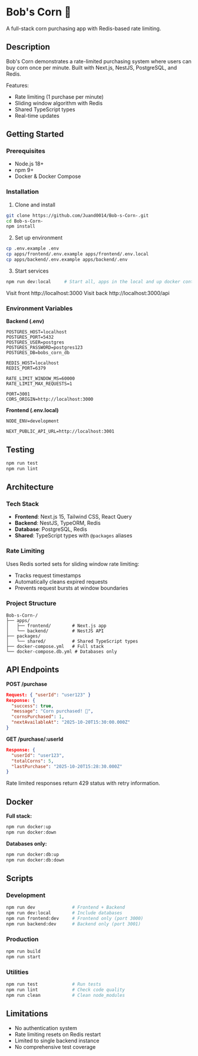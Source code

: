 # Bob's Corn 🌽

A full-stack corn purchasing app with Redis-based rate limiting.

## Description

Bob's Corn demonstrates a rate-limited purchasing system where users can buy corn once per minute. Built with Next.js, NestJS, PostgreSQL, and Redis.

Features:
- Rate limiting (1 purchase per minute)
- Sliding window algorithm with Redis
- Shared TypeScript types
- Real-time updates

## Getting Started

### Prerequisites

- Node.js 18+
- npm 9+
- Docker & Docker Compose

### Installation

1. Clone and install
```bash
git clone https://github.com/Juand0014/Bob-s-Corn-.git
cd Bob-s-Corn-
npm install
```

2. Set up environment
```bash
cp .env.example .env
cp apps/frontend/.env.example apps/frontend/.env.local
cp apps/backend/.env.example apps/backend/.env
```

3. Start services
```bash
npm run dev:local     # Start all, apps in the local and up docker container
```

Visit front http://localhost:3000
Visit back http://localhost:3000/api

### Environment Variables

**Backend (.env)**
```env
POSTGRES_HOST=localhost
POSTGRES_PORT=5432
POSTGRES_USER=postgres
POSTGRES_PASSWORD=postgres123
POSTGRES_DB=bobs_corn_db

REDIS_HOST=localhost
REDIS_PORT=6379

RATE_LIMIT_WINDOW_MS=60000
RATE_LIMIT_MAX_REQUESTS=1

PORT=3001
CORS_ORIGIN=http://localhost:3000
```

**Frontend (.env.local)**
```env
NODE_ENV=development

NEXT_PUBLIC_API_URL=http://localhost:3001
```

## Testing

```bash
npm run test
npm run lint
```

## Architecture

### Tech Stack
- **Frontend**: Next.js 15, Tailwind CSS, React Query
- **Backend**: NestJS, TypeORM, Redis
- **Database**: PostgreSQL, Redis
- **Shared**: TypeScript types with `@packages` aliases

### Rate Limiting
Uses Redis sorted sets for sliding window rate limiting:
- Tracks request timestamps
- Automatically cleans expired requests
- Prevents request bursts at window boundaries

### Project Structure
```
Bob-s-Corn-/
├── apps/
│   ├── frontend/        # Next.js app
│   └── backend/         # NestJS API
├── packages/
│   └── shared/          # Shared TypeScript types
├── docker-compose.yml   # Full stack
└── docker-compose.db.yml # Databases only
```

## API Endpoints

**POST /purchase**
```json
Request: { "userId": "user123" }
Response: {
  "success": true,
  "message": "Corn purchased! 🌽",
  "cornsPurchased": 1,
  "nextAvailableAt": "2025-10-20T15:30:00.000Z"
}
```

**GET /purchase/:userId**
```json
Response: {
  "userId": "user123",
  "totalCorns": 5,
  "lastPurchase": "2025-10-20T15:28:30.000Z"
}
```

Rate limited responses return 429 status with retry information.

## Docker

**Full stack:**
```bash
npm run docker:up
npm run docker:down
```

**Databases only:**
```bash
npm run docker:db:up
npm run docker:db:down
```

## Scripts

### Development
```bash
npm run dev              # Frontend + Backend
npm run dev:local        # Include databases
npm run frontend:dev     # Frontend only (port 3000)
npm run backend:dev      # Backend only (port 3001)
```

### Production
```bash
npm run build
npm run start
```

### Utilities
```bash
npm run test             # Run tests
npm run lint             # Check code quality
npm run clean            # Clean node_modules
```

## Limitations

- No authentication system
- Rate limiting resets on Redis restart
- Limited to single backend instance
- No comprehensive test coverage